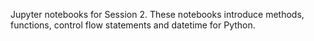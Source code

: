 Jupyter notebooks for Session 2.
These notebooks introduce methods, functions, control flow statements and datetime for Python.
